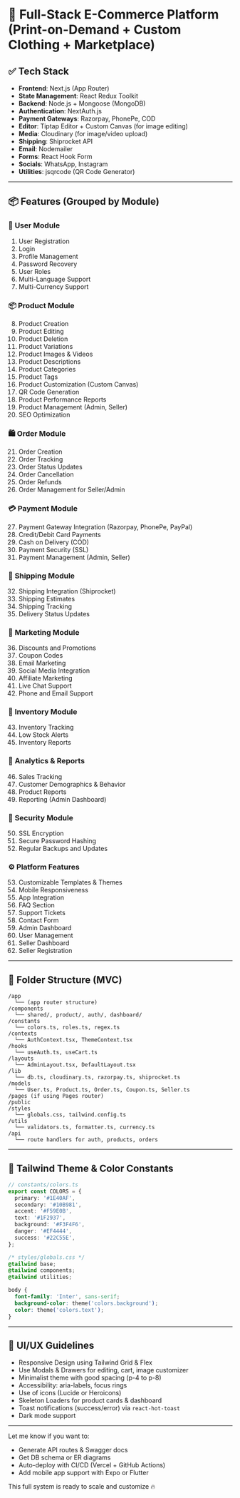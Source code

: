 # 🛒 Full-Stack E-Commerce Platform (Print-on-Demand + Custom Clothing + Marketplace)

## ✅ Tech Stack
- **Frontend**: Next.js (App Router)
- **State Management**: React Redux Toolkit
- **Backend**: Node.js + Mongoose (MongoDB)
- **Authentication**: NextAuth.js
- **Payment Gateways**: Razorpay, PhonePe, COD
- **Editor**: Tiptap Editor + Custom Canvas (for image editing)
- **Media**: Cloudinary (for image/video upload)
- **Shipping**: Shiprocket API
- **Email**: Nodemailer
- **Forms**: React Hook Form
- **Socials**: WhatsApp, Instagram
- **Utilities**: jsqrcode (QR Code Generator)

---

## 📦 Features (Grouped by Module)

### 👤 **User Module**
1. User Registration
2. Login
3. Profile Management
4. Password Recovery
5. User Roles
6. Multi-Language Support
7. Multi-Currency Support

### 📦 **Product Module**
8. Product Creation
9. Product Editing
10. Product Deletion
11. Product Variations
12. Product Images & Videos
13. Product Descriptions
14. Product Categories
15. Product Tags
16. Product Customization (Custom Canvas)
17. QR Code Generation
18. Product Performance Reports
19. Product Management (Admin, Seller)
20. SEO Optimization

### 🛍️ **Order Module**
21. Order Creation
22. Order Tracking
23. Order Status Updates
24. Order Cancellation
25. Order Refunds
26. Order Management for Seller/Admin

### 💳 **Payment Module**
27. Payment Gateway Integration (Razorpay, PhonePe, PayPal)
28. Credit/Debit Card Payments
29. Cash on Delivery (COD)
30. Payment Security (SSL)
31. Payment Management (Admin, Seller)

### 🚚 **Shipping Module**
32. Shipping Integration (Shiprocket)
33. Shipping Estimates
34. Shipping Tracking
35. Delivery Status Updates

### 🎯 **Marketing Module**
36. Discounts and Promotions
37. Coupon Codes
38. Email Marketing
39. Social Media Integration
40. Affiliate Marketing
41. Live Chat Support
42. Phone and Email Support

### 🧾 **Inventory Module**
43. Inventory Tracking
44. Low Stock Alerts
45. Inventory Reports

### 🧠 **Analytics & Reports**
46. Sales Tracking
47. Customer Demographics & Behavior
48. Product Reports
49. Reporting (Admin Dashboard)

### 🔐 **Security Module**
50. SSL Encryption
51. Secure Password Hashing
52. Regular Backups and Updates

### ⚙️ **Platform Features**
53. Customizable Templates & Themes
54. Mobile Responsiveness
55. App Integration
56. FAQ Section
57. Support Tickets
58. Contact Form
59. Admin Dashboard
60. User Management
61. Seller Dashboard
62. Seller Registration

---

## 🧱 Folder Structure (MVC)

```
/app
  └── (app router structure)
/components
  └── shared/, product/, auth/, dashboard/
/constants
  └── colors.ts, roles.ts, regex.ts
/contexts
  └── AuthContext.tsx, ThemeContext.tsx
/hooks
  └── useAuth.ts, useCart.ts
/layouts
  └── AdminLayout.tsx, DefaultLayout.tsx
/lib
  └── db.ts, cloudinary.ts, razorpay.ts, shiprocket.ts
/models
  └── User.ts, Product.ts, Order.ts, Coupon.ts, Seller.ts
/pages (if using Pages router)
/public
/styles
  └── globals.css, tailwind.config.ts
/utils
  └── validators.ts, formatter.ts, currency.ts
/api
  └── route handlers for auth, products, orders
```

---

## 🎨 Tailwind Theme & Color Constants

```ts
// constants/colors.ts
export const COLORS = {
  primary: '#1E40AF',
  secondary: '#10B981',
  accent: '#F59E0B',
  text: '#1F2937',
  background: '#F3F4F6',
  danger: '#EF4444',
  success: '#22C55E',
};
```

```css
/* styles/globals.css */
@tailwind base;
@tailwind components;
@tailwind utilities;

body {
  font-family: 'Inter', sans-serif;
  background-color: theme('colors.background');
  color: theme('colors.text');
}
```

---

## 📱 UI/UX Guidelines
- Responsive Design using Tailwind Grid & Flex
- Use Modals & Drawers for editing, cart, image customizer
- Minimalist theme with good spacing (p-4 to p-8)
- Accessibility: aria-labels, focus rings
- Use of icons (Lucide or Heroicons)
- Skeleton Loaders for product cards & dashboard
- Toast notifications (success/error) via `react-hot-toast`
- Dark mode support

---

Let me know if you want to:
- Generate API routes & Swagger docs
- Get DB schema or ER diagrams
- Auto-deploy with CI/CD (Vercel + GitHub Actions)
- Add mobile app support with Expo or Flutter

This full system is ready to scale and customize 🔥
